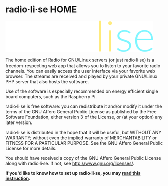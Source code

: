 # radio·li·se HOME
<img src="radiolise.png" height=100em>

The home edition of Radio for GNU/Linux servers (or just radio·li·se) is a freedom-respecting web app that allows you to listen to your favorite radio channels. You can easily access the user interface via your favorite web browser. The streams are received and played by your private GNU/Linux PHP server that also hosts the software.

Use of the software is especially recommended on energy efficient single board computers, such as the Raspberry Pi.

radio·li·se is free software: you can redistribute it and/or modify it under the terms of the GNU Affero General Public License as published by the Free Software Foundation, either version 3 of the License, or (at your option) any later version.

radio·li·se is distributed in the hope that it will be useful, but WITHOUT ANY WARRANTY; without even the implied warranty of MERCHANTABILITY or FITNESS FOR A PARTICULAR PURPOSE. See the GNU Affero General Public License for more details.

You should have received a copy of the GNU Affero General Public License along with radio·li·se. If not, see http://www.gnu.org/licenses/.


**If you'd like to know how to set up radio·li·se, you may [read this instruction](BUILD.md).**
